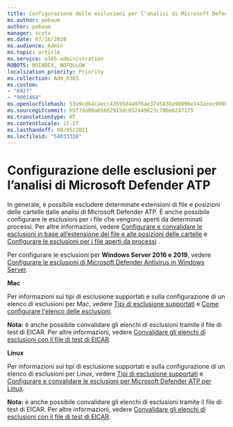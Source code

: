 ```yaml
---
title: Configurazione delle esclusioni per l’analisi di Microsoft Defender ATP
ms.author: pebaum
author: pebaum
manager: scotv
ms.date: 07/16/2020
ms.audience: Admin
ms.topic: article
ms.service: o365-administration
ROBOTS: NOINDEX, NOFOLLOW
localization_priority: Priority
ms.collection: Adm_O365
ms.custom:
- "6027"
- "9001464"
ms.openlocfilehash: 53a9cd64caecc43595d4a9f6ae37a5838a98896e141acec999bf9980e8a365f2
ms.sourcegitcommit: b5f7da89a650d2915dc652449623c78be6247175
ms.translationtype: HT
ms.contentlocale: it-IT
ms.lasthandoff: 08/05/2021
ms.locfileid: "54033318"
---
```

# <a name="configuring-exclusions-for-microsoft-defender-atp-scan"></a>Configurazione delle esclusioni per l’analisi di Microsoft Defender ATP

In generale, è possibile escludere determinate estensioni di file e posizioni delle cartelle dalle analisi di Microsoft Defender ATP. È anche possibile configurare le esclusioni per i file che vengono aperti da determinati processi. Per altre informazioni, vedere [Configurare e convalidare le esclusioni in base all’estensione dei file e alle posizioni delle cartelle](/windows/security/threat-protection/microsoft-defender-antivirus/configure-extension-file-exclusions-microsoft-defender-antivirus) e [Configurare le esclusioni per i file aperti da processi](/windows/security/threat-protection/microsoft-defender-antivirus/configure-process-opened-file-exclusions-microsoft-defender-antivirus) .

Per configurare le esclusioni per  **Windows Server 2016 e 2019**, vedere [Configurare le esclusioni di Microsoft Defender Antivirus in Windows Server](/windows/security/threat-protection/microsoft-defender-antivirus/configure-server-exclusions-microsoft-defender-antivirus).

**Mac**

Per informazioni sui tipi di esclusione supportati e sulla configurazione di un elenco di esclusioni per Mac, vedere [Tipi di esclusione supportati](/windows/security/threat-protection/microsoft-defender-atp/mac-exclusions#supported-exclusion-types) e [Come configurare l'elenco delle esclusioni](/windows/security/threat-protection/microsoft-defender-atp/mac-exclusions#how-to-configure-the-list-of-exclusions).

**Nota:** è anche possibile convalidare gli elenchi di esclusioni tramite il file di test di EICAR. Per altre informazioni, vedere [Convalidare gli elenchi di esclusioni con il file di test di EICAR](/windows/security/threat-protection/microsoft-defender-atp/mac-exclusions#validate-exclusions-lists-with-the-eicar-test-file). 

**Linux**

Per informazioni sui tipi di esclusione supportati e sulla configurazione di un elenco di esclusioni per Linux, vedere [Tipi di esclusione supportati](/windows/security/threat-protection/microsoft-defender-atp/linux-exclusions#supported-exclusion-types) e [Configurare e convalidare le esclusioni per Microsoft Defender ATP per Linux](/windows/security/threat-protection/microsoft-defender-atp/linux-exclusions).

**Nota:** è anche possibile convalidare gli elenchi di esclusioni tramite il file di test di EICAR. Per altre informazioni, vedere [Convalidare gli elenchi di esclusioni con il file di test di EICAR](/windows/security/threat-protection/microsoft-defender-atp/linux-exclusions#validate-exclusions-lists-with-the-eicar-test-file). 